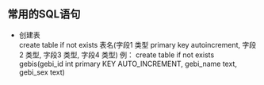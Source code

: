 常用的SQL语句
---
* 创建表  
		create table if not exists 表名(字段1 类型 primary key autoincrement, 字段2 类型, 字段3 类型, 字段4 类型)
例：
		create table if not exists gebis(gebi_id int primary KEY AUTO_INCREMENT, gebi_name text, gebi_sex text)
